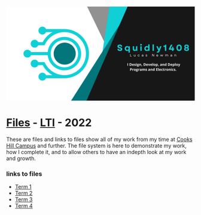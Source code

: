 ![Header](https://raw.githubusercontent.com/Squidly1408/folders/main/images/banner.png)
# [Files]() - [LTI]() - 2022
These are files and links to files show all of my work from my time at [Cooks Hill Campus](https://cookshill-s.schools.nsw.gov.au/) and further. The file system is here to demonstrate my work, how I complete it, and to allow others to have an indepth look at my work and growth. 
### links to files
- [Term 1]()
- [Term 2]()
- [Term 3]()
- [Term 4]()